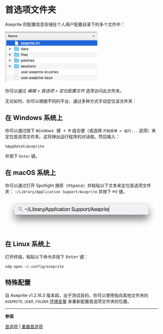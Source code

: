 # 首选项文件夹

Aseprite 的配置信息存储在个人用户配置目录下的多个文件中：

![首选项文件夹中的文件](preferences/preffiles.png)

你可以通过 *编辑 > 首选项 > 定位配置文件* 选项访问此文件夹。

无论如何，你可以根据不同的平台，通过多种方式手动定位该文件夹：

## 在 Windows 系统上

你可以通过按下 <kbd>Windows 键 + R</kbd> 组合键（或选择 `开始菜单 > 运行...` 选项）来定位首选项文件夹。这将弹出运行程序的对话框。然后输入：

    %AppData%\Aseprite

并按下 `Enter` 键。

## 在 macOS 系统上

你可以通过打开 Spotlight 搜索（<kbd>⌘Space</kbd>）并粘贴以下文本来定位首选项文件夹：
`~/Library/Application Support/Aseprite` 并按下 <kbd>⌘V</kbd> 键。

   ![Spotlight 搜索](preferences/spotlight.png)

## 在 Linux 系统上

打开终端，粘贴以下命令并按下 <kbd>Enter</kbd> 键：

    xdg-open ~/.config/aseprite

## 特殊配置

自 Aseprite v1.2.16.3 版本起，出于测试目的，你可以使用指向其他文件夹的 `ASEPRITE_USER_FOLDER` [环境变量](https://en.wikipedia.org/wiki/Environment_variable) 来重新配置首选项文件夹的位置。

---

**参阅**

[首选项](preferences.md) |
[重置首选项](reset-preferences.md)
